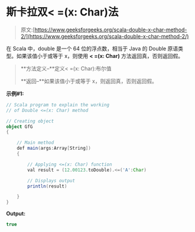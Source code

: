 # 斯卡拉双< =(x: Char)法

> 原文:[https://www.geeksforgeeks.org/scala-double-x-char-method-2/](https://www.geeksforgeeks.org/scala-double-x-char-method-2/)

在 Scala 中，double 是一个 64 位的浮点数，相当于 Java 的 Double 原语类型。如果该值小于或等于 x，则使用 **< =(x: Char)** 方法返回真，否则返回假。

> **方法定义–**定义< =(x: Char):布尔值
> 
> **返回–**如果该值小于或等于 x，则返回真，否则返回假。

**示例#1:**

```scala
// Scala program to explain the working 
// of Double <=(x: Char) method

// Creating object
object GfG
{ 

    // Main method
    def main(args:Array[String])
    {

        // Applying <=(x: Char) function
        val result = (12.00123.toDouble).<=('A':Char)

        // Displays output
        println(result)

    }
} 
```

**Output:**

```scala
true

```